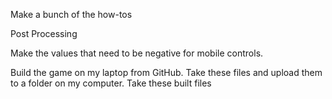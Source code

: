Make a bunch of the how-tos

Post Processing

Make the values that need to be negative for mobile controls.

Build the game on my laptop from GitHub. Take these files and upload them to a folder on my computer. Take these built files 